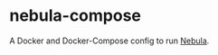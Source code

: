 # nebula-compose
A Docker and Docker-Compose config to run [Nebula](https://github.com/slackhq/nebula).
